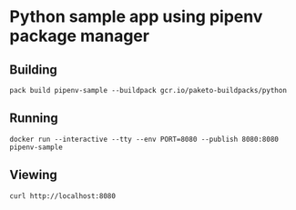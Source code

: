 # Python sample app using pipenv package manager

## Building

`pack build pipenv-sample --buildpack gcr.io/paketo-buildpacks/python`

## Running

`docker run --interactive --tty --env PORT=8080 --publish 8080:8080 pipenv-sample`

## Viewing

`curl http://localhost:8080`
